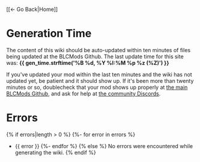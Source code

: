 [[← Go Back|Home]]

# Generation Time

The content of this wiki should be auto-updated within ten minutes of
files being updated at the BLCMods Github.  The last update time for
this site was: **{{ gen_time.strftime('%B %d, %Y %I:%M %p %z (%Z)') }}**

If you've updated your mod within the last ten minutes and the wiki
has not updated yet, be patient and it should show up.  If it's been
more than twenty minutes or so, doublecheck that your mod shows up
properly at [the main BLCMods Github](https://github.com/BLCM/BLCMods),
and ask for help at [the community Discords](http://borderlandsmodding.com/community/).

# Errors

{% if errors|length > 0 %}
{%- for error in errors %}
- {{ error }}
{%- endfor %}
{% else %}
No errors were encountered while generating the wiki.
{% endif %}
